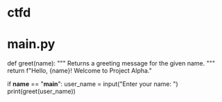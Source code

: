 # ctfd
# main.py
def greet(name):
    """
    Returns a greeting message for the given name.
    """
    return f"Hello, {name}! Welcome to Project Alpha."

if __name__ == "__main__":
    user_name = input("Enter your name: ")
    print(greet(user_name))
